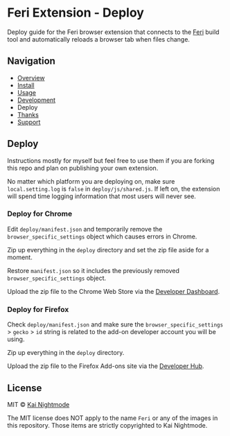 # Feri Extension - Deploy

Deploy guide for the Feri browser extension that connects to the [Feri](https://github.com/nightmode/feri) build tool and automatically reloads a browser tab when files change.

## Navigation

* [Overview](../README.md#overview)
* [Install](../README.md#install)
* [Usage](usage.md#usage)
* [Development](development.md#development)
* Deploy
* [Thanks](../README.md#thanks)
* [Support](../README.md#support)

## Deploy

Instructions mostly for myself but feel free to use them if you are forking this repo and plan on publishing your own extension.

No matter which platform you are deploying on, make sure `local.setting.log` is `false` in `deploy/js/shared.js`. If left on, the extension will spend time logging information that most users will never see.

### Deploy for Chrome

Edit `deploy/manifest.json` and temporarily remove the `browser_specific_settings` object which causes errors in Chrome.

Zip up everything in the `deploy` directory and set the zip file aside for a moment.

Restore `manifest.json` so it includes the previously removed `browser_specific_settings` object.

Upload the zip file to the Chrome Web Store via the [Developer Dashboard](https://chrome.google.com/webstore/developer/dashboard).

### Deploy for Firefox

Check `deploy/manifest.json` and make sure the `browser_specific_settings` > `gecko` > `id` string is related to the add-on developer account you will be using.

Zip up everything in the `deploy` directory.

Upload the zip file to the Firefox Add-ons site via the [Developer Hub](https://addons.mozilla.org/en-US/developers/addons).

## License

MIT © [Kai Nightmode](https://twitter.com/kai_nightmode)

The MIT license does NOT apply to the name `Feri` or any of the images in this repository. Those items are strictly copyrighted to Kai Nightmode.